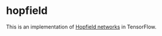 # hopfield

This is an implementation of [Hopfield networks](https://en.wikipedia.org/wiki/Hopfield_network) in TensorFlow.

